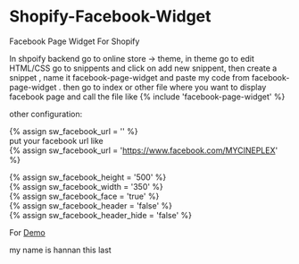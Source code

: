 # Shopify-Facebook-Widget
Facebook Page Widget For Shopify 

In shpoify backend go to online store  ->  theme, in theme go to edit  HTML/CSS 
go to snippents and click on add new snippent, then create a snippet , name it facebook-page-widget and paste my code from facebook-page-widget . then go to index or other file where you want to display facebook page and call the file like
{% include 'facebook-page-widget' %}

other configuration:<br>

{% assign sw_facebook_url = '' %}<br>
put your facebook url like<br>
{% assign sw_facebook_url = 'https://www.facebook.com/MYCINEPLEX' %}<br>


{% assign sw_facebook_height = '500' %}<br>
{% assign sw_facebook_width = '350' %}<br>
{% assign sw_facebook_face = 'true' %}<br>
{% assign sw_facebook_header = 'false' %}<br>
{% assign sw_facebook_header_hide = 'false' %}

For <a href="https://white-rose-2.myshopify.com/" target="_blank">Demo</a>

my name is hannan this last




